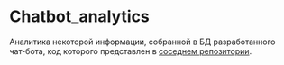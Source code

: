 # Chatbot_analytics
Аналитика некоторой информации, собранной в БД разработанного чат-бота, код которого представлен в [соседнем репозитории](https://github.com/SergeDSX/vk_demo_bot).


